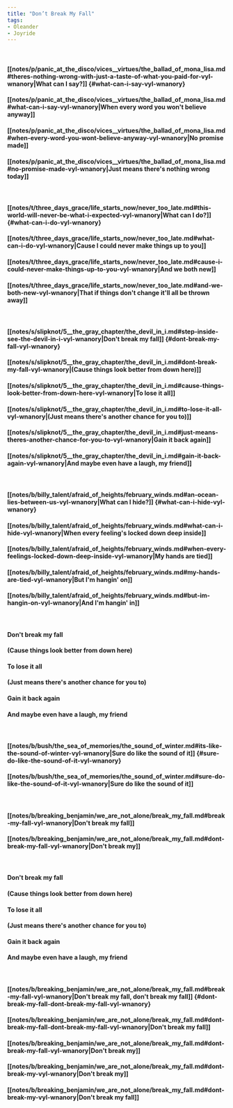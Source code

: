 ```yaml
---
title: "Don’t Break My Fall"
tags:
- Oleander
- Joyride
---
```

&nbsp;
#### [[notes/p/panic_at_the_disco/vices__virtues/the_ballad_of_mona_lisa.md#theres-nothing-wrong-with-just-a-taste-of-what-you-paid-for-vyl-wnanory|What can I say?]] {#what-can-i-say-vyl-wnanory}
#### [[notes/p/panic_at_the_disco/vices__virtues/the_ballad_of_mona_lisa.md#what-can-i-say-vyl-wnanory|When every word you won't believe anyway]]
#### [[notes/p/panic_at_the_disco/vices__virtues/the_ballad_of_mona_lisa.md#when-every-word-you-wont-believe-anyway-vyl-wnanory|No promise made]]
#### [[notes/p/panic_at_the_disco/vices__virtues/the_ballad_of_mona_lisa.md#no-promise-made-vyl-wnanory|Just means there's nothing wrong today]]
&nbsp;
#### [[notes/t/three_days_grace/life_starts_now/never_too_late.md#this-world-will-never-be-what-i-expected-vyl-wnanory|What can I do?]] {#what-can-i-do-vyl-wnanory}
#### [[notes/t/three_days_grace/life_starts_now/never_too_late.md#what-can-i-do-vyl-wnanory|Cause I could never make things up to you]]
#### [[notes/t/three_days_grace/life_starts_now/never_too_late.md#cause-i-could-never-make-things-up-to-you-vyl-wnanory|And we both new]]
#### [[notes/t/three_days_grace/life_starts_now/never_too_late.md#and-we-both-new-vyl-wnanory|That if things don't change it'll all be thrown away]]
&nbsp;
#### [[notes/s/slipknot/5__the_gray_chapter/the_devil_in_i.md#step-inside-see-the-devil-in-i-vyl-wnanory|Don't break my fall]] {#dont-break-my-fall-vyl-wnanory}
#### [[notes/s/slipknot/5__the_gray_chapter/the_devil_in_i.md#dont-break-my-fall-vyl-wnanory|(Cause things look better from down here)]]
#### [[notes/s/slipknot/5__the_gray_chapter/the_devil_in_i.md#cause-things-look-better-from-down-here-vyl-wnanory|To lose it all]]
#### [[notes/s/slipknot/5__the_gray_chapter/the_devil_in_i.md#to-lose-it-all-vyl-wnanory|(Just means there's another chance for you to)]]
#### [[notes/s/slipknot/5__the_gray_chapter/the_devil_in_i.md#just-means-theres-another-chance-for-you-to-vyl-wnanory|Gain it back again]]
#### [[notes/s/slipknot/5__the_gray_chapter/the_devil_in_i.md#gain-it-back-again-vyl-wnanory|And maybe even have a laugh, my friend]]
&nbsp;
#### [[notes/b/billy_talent/afraid_of_heights/february_winds.md#an-ocean-lies-between-us-vyl-wnanory|What can I hide?]] {#what-can-i-hide-vyl-wnanory}
#### [[notes/b/billy_talent/afraid_of_heights/february_winds.md#what-can-i-hide-vyl-wnanory|When every feeling's locked down deep inside]]
#### [[notes/b/billy_talent/afraid_of_heights/february_winds.md#when-every-feelings-locked-down-deep-inside-vyl-wnanory|My hands are tied]]
#### [[notes/b/billy_talent/afraid_of_heights/february_winds.md#my-hands-are-tied-vyl-wnanory|But I'm hangin' on]]
#### [[notes/b/billy_talent/afraid_of_heights/february_winds.md#but-im-hangin-on-vyl-wnanory|And I'm hangin' in]]
&nbsp;
#### Don't break my fall
#### (Cause things look better from down here)
#### To lose it all
#### (Just means there's another chance for you to)
#### Gain it back again
#### And maybe even have a laugh, my friend
&nbsp;
#### [[notes/b/bush/the_sea_of_memories/the_sound_of_winter.md#its-like-the-sound-of-winter-vyl-wnanory|Sure do like the sound of it]] {#sure-do-like-the-sound-of-it-vyl-wnanory}
#### [[notes/b/bush/the_sea_of_memories/the_sound_of_winter.md#sure-do-like-the-sound-of-it-vyl-wnanory|Sure do like the sound of it]]
&nbsp;
#### [[notes/b/breaking_benjamin/we_are_not_alone/break_my_fall.md#break-my-fall-vyl-wnanory|Don't break my fall]]
#### [[notes/b/breaking_benjamin/we_are_not_alone/break_my_fall.md#dont-break-my-fall-vyl-wnanory|Don't break my]]
&nbsp;
#### Don't break my fall
#### (Cause things look better from down here)
#### To lose it all
#### (Just means there's another chance for you to)
#### Gain it back again
#### And maybe even have a laugh, my friend
&nbsp;
#### [[notes/b/breaking_benjamin/we_are_not_alone/break_my_fall.md#break-my-fall-vyl-wnanory|Don't break my fall, don't break my fall]] {#dont-break-my-fall-dont-break-my-fall-vyl-wnanory}
#### [[notes/b/breaking_benjamin/we_are_not_alone/break_my_fall.md#dont-break-my-fall-dont-break-my-fall-vyl-wnanory|Don't break my fall]]
#### [[notes/b/breaking_benjamin/we_are_not_alone/break_my_fall.md#dont-break-my-fall-vyl-wnanory|Don't break my]]
#### [[notes/b/breaking_benjamin/we_are_not_alone/break_my_fall.md#dont-break-my-vyl-wnanory|Don't break my]]
#### [[notes/b/breaking_benjamin/we_are_not_alone/break_my_fall.md#dont-break-my-vyl-wnanory|Don't break my fall]]
